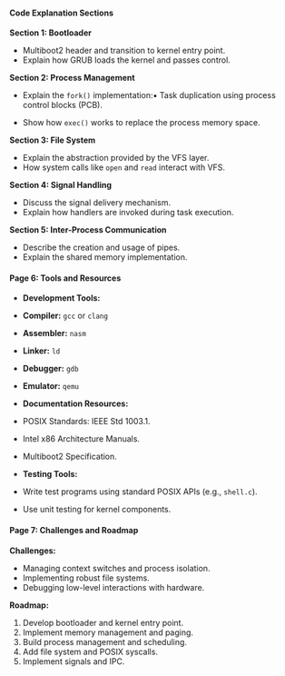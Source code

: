 
#### **Code Explanation Sections**
**Section 1: Bootloader**
- Multiboot2 header and transition to kernel entry point.
- Explain how GRUB loads the kernel and passes control.

**Section 2: Process Management**
- Explain the `fork()` implementation:▪ Task duplication using process control blocks (PCB).


- Show how `exec()` works to replace the process memory space.

**Section 3: File System**
- Explain the abstraction provided by the VFS layer.
- How system calls like `open` and `read` interact with VFS.

**Section 4: Signal Handling**
- Discuss the signal delivery mechanism.
- Explain how handlers are invoked during task execution.

**Section 5: Inter-Process Communication**
- Describe the creation and usage of pipes.
- Explain the shared memory implementation.


#### **Page 6: Tools and Resources**
- **Development Tools:**
- **Compiler:** `gcc` or `clang`
- **Assembler:** `nasm`
- **Linker:** `ld`
- **Debugger:** `gdb`
- **Emulator:** `qemu`


- **Documentation Resources:**
- POSIX Standards: IEEE Std 1003.1.
- Intel x86 Architecture Manuals.
- Multiboot2 Specification.


- **Testing Tools:**
- Write test programs using standard POSIX APIs (e.g., `shell.c`).
- Use unit testing for kernel components.




#### **Page 7: Challenges and Roadmap**
**Challenges:**
- Managing context switches and process isolation.
- Implementing robust file systems.
- Debugging low-level interactions with hardware.

**Roadmap:**
1. Develop bootloader and kernel entry point.
2. Implement memory management and paging.
3. Build process management and scheduling.
4. Add file system and POSIX syscalls.
5. Implement signals and IPC.
